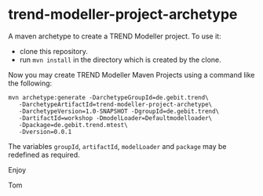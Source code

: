 # trend-modeller-project-archetype

A maven archetype to create a TREND Modeller project. To use it:

- clone this repository.
- run `mvn install` in the directory which is created by the clone.
  
Now you may create TREND Modeller Maven Projects using a command like the following:

```
mvn archetype:generate -DarchetypeGroupId=de.gebit.trend\
   -DarchetypeArtifactId=trend-modeller-project-archetype\
   -DarchetypeVersion=1.0-SNAPSHOT -DgroupId=de.gebit.trend\
   -DartifactId=workshop -DmodelLoader=Defaultmodelloader\
   -Dpackage=de.gebit.trend.mtest\
   -Dversion=0.0.1
```

The variables `groupId`, `artifactId`, `modelLoader` and `package` may be redefined as required.


Enjoy

Tom

 
